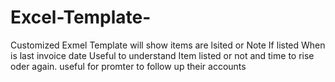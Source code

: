 # Excel-Template-
Customized Exmel Template will show items are lsited or Note 
If listed When is last invoice date 
Useful to understand Item listed or not and time to rise oder again.
useful for promter to follow up their accounts
